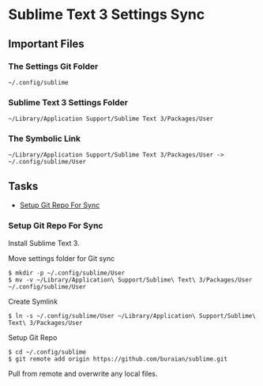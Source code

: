 # Sublime Text 3 Settings Sync

## Important Files

### The Settings Git Folder
```
~/.config/sublime
```

### Sublime Text 3 Settings Folder
```
~/Library/Application Support/Sublime Text 3/Packages/User
```

### The Symbolic Link
```
~/Library/Application Support/Sublime Text 3/Packages/User -> ~/.config/sublime/User
```

## Tasks

- [Setup Git Repo For Sync](#setup-git-repo-for-sync)

### Setup Git Repo For Sync

Install Sublime Text 3.

Move settings folder for Git sync

```shell
$ mkdir -p ~/.config/sublime/User
$ mv -v ~/Library/Application\ Support/Sublime\ Text\ 3/Packages/User ~/.config/sublime/User
```

Create Symlink

```shell
$ ln -s ~/.config/sublime/User ~/Library/Application\ Support/Sublime\ Text\ 3/Packages/User
```

Setup Git Repo

```shell
$ cd ~/.config/sublime
$ git remote add origin https://github.com/buraian/sublime.git
```

Pull from remote and overwrite any local files.
